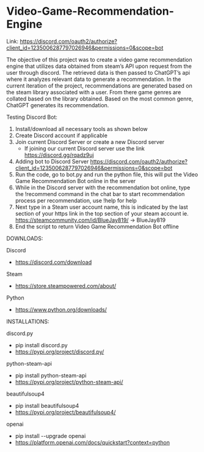 # Video-Game-Recommendation-Engine

Link:
https://discord.com/oauth2/authorize?client_id=1235006287797026946&permissions=0&scope=bot

The objective of this project was to create a video game recommendation engine that utilizes data obtained from steam’s API upon request from the user through discord.
The retrieved data is then passed to ChatGPT’s api where it analyzes relevant data to generate a recommendation.
In the current iteration of the project, recommendations are generated based on the steam library associated with a user.
From there game genres are collated based on the library obtained. Based on the most common genre, ChatGPT generates its recommendation.

Testing Discord Bot:

1. Install/download all necessary tools as shown below
2. Create Discord account if applicable
3. Join current Discord Server or create a new Discord server
   - If joining our current Discord server use the link https://discord.gg/rqadz9uj
4. Adding bot to Discord Server https://discord.com/oauth2/authorize?client_id=1235006287797026946&permissions=0&scope=bot
5. Run the code, go to bot.py and run the python file, this will put the Video Game Recommendation Bot online in the server
6. While in the Discord server with the recommendation bot online, type the !recommend command in the chat bar to start recommendation process per recommendation, use !help for help
7. Next type in a Steam user account name, this is indicated by the last section of your https link in the top section of your steam account
           ie. https://steamcommunity.com/id/BlueJay819/ -> BlueJay819
9. End the script to return Video Game Recommendation Bot offline

DOWNLOADS:

Discord
- https://discord.com/download

Steam
- https://store.steampowered.com/about/

Python
- https://www.python.org/downloads/

INSTALLATIONS:

discord.py
- pip install discord.py
- https://pypi.org/project/discord.py/

python-steam-api
- pip install python-steam-api
- https://pypi.org/project/python-steam-api/

beautifulsoup4
- pip install beautifulsoup4
- https://pypi.org/project/beautifulsoup4/

openai
- pip install --upgrade openai
- https://platform.openai.com/docs/quickstart?context=python
